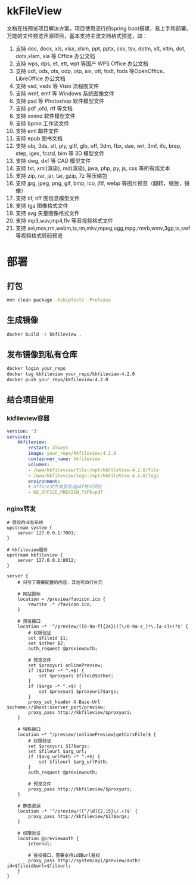 # kkFileView
文档在线预览项目解决方案，项目使用流行的spring boot搭建，易上手和部署。万能的文件预览开源项目，基本支持主流文档格式预览，如：
1. 支持 doc, docx, xls, xlsx, xlsm, ppt, pptx, csv, tsv, dotm, xlt, xltm, dot, dotx,xlam, xla 等 Office 办公文档
2. 支持 wps, dps, et, ett, wpt 等国产 WPS Office 办公文档
3. 支持 odt, ods, ots, odp, otp, six, ott, fodt, fods 等OpenOffice、LibreOffice 办公文档
4. 支持 vsd, vsdx 等 Visio 流程图文件
5. 支持 wmf, emf 等 Windows 系统图像文件
6. 支持 psd 等 Photoshop 软件模型文件
7. 支持 pdf ,ofd, rtf 等文档
8. 支持 xmind 软件模型文件
9. 支持 bpmn 工作流文件
9. 支持 eml 邮件文件
10. 支持 epub 图书文档
10. 支持 obj, 3ds, stl, ply, gltf, glb, off, 3dm, fbx, dae, wrl, 3mf, ifc, brep, step, iges, fcstd, bim 等 3D 模型文件
11. 支持 dwg, dxf 等 CAD 模型文件
12. 支持 txt, xml(渲染), md(渲染), java, php, py, js, css 等所有纯文本
13. 支持 zip, rar, jar, tar, gzip, 7z 等压缩包
14. 支持 jpg, jpeg, png, gif, bmp, ico, jfif, webp 等图片预览（翻转，缩放，镜像）
15. 支持 tif, tiff 图信息模型文件
16. 支持 tga 图像格式文件
17. 支持 svg 矢量图像格式文件
18. 支持 mp3,wav,mp4,flv 等音视频格式文件
19. 支持 avi,mov,rm,webm,ts,rm,mkv,mpeg,ogg,mpg,rmvb,wmv,3gp,ts,swf 等视频格式转码预览

# 部署
## 打包
```sh
mvn clean package -DskipTests -Prelease
```
## 生成镜像
```sh
docker build -t kkfileview .
```
## 发布镜像到私有仓库
```sh
docker login your_repo
docker tag kkfileview your_repo/kkfileview:4.2.0
docker push your_repo/kkfileview:4.2.0
```
## 结合项目使用
### kkfileview容器
```yaml
version: '3'
services:
    kkfileview:
        restart: always
        image: your_repo/kkfileview:4.2.0
        containner_name: kkfileview
        volumes:
        - /www/kkfileview/file:/opt/kkFileView-4.2.0/file
        - /www/kkfileview/logs:/opt/kkFileView-4.2.0/logs
        environment:
        # office文件类型首选pdf格式预览
        - KK_OFFICE_PREVIEW_TYPE=pdf
```
### nginx转发
```nginx
# 假设的业务系统
upstream system {
    server 127.0.0.1:7001;
}

# kkfileview服务
upstream kkfileview {
    server 127.0.0.1:8012;
}

server {
    # 只写了需要配置的内容，其他可自行补充

    # 网站图标
    location = /preview/favicon.ico {
        rewrite .* /favicon.ico;
    }

    # 预览接口
    location ~* '^/preview/([0-9a-f]{24})([\/0-9a-z_]*\.[a-z]+)?$' {
        # 权限验证
        set $fileid $1;
        set $other $2;
        auth_request @previewauth;

        # 预览文件
        set $proxyuri onlinePreview;
        if ($other ~* ^.+$) {
            set $proxyuri $fileid$other;
        }
        if ($args ~* ^.+$) {
            set $proxyuri $proxyuri?$args;
        }
        proxy_set_header X-Base-Url $scheme://$host:$server_port/preview;
        proxy_pass http://kkfileview/$proxyuri;
    }

    # 特殊接口
    location ~* ^/preview/(onlinePreview|getCorsFile)$ {
        # 权限验证
        set $proxyuri $1?$args;
        set $fileurl $arg_url;
        if ($arg_urlPath ~* ^.+$) {
            set $fileurl $arg_urlPath;
        }
        auth_request @previewauth;

        # 预览文件
        proxy_pass http://kkfileview/$proxyuri;
    }

    # 静态资源
    location ~* '^/preview/([^/\d]{2,15}\/.+)$' {
        proxy_pass http://kkfileview/$1?$args;
    }

    # 权限验证
    location @previewauth {
        internal;

        # 鉴权接口，需要支持id跟url鉴权
        proxy_pass http://system/api/preview/auth?id=$fileid&url=$fileurl;
    }
}
```